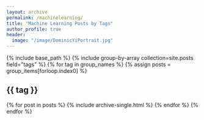 ```yaml
---
layout: archive
permalink: /machinelearning/
title: "Machine Learning Posts by Tags"
author_profile: true
header:
  image: "/image/DominicYiPortrait.jpg"
---
```

{% include base_path %}
{% include group-by-array collection=site.posts field="tags" %}
{% for tag in group_names %}
  {% assign posts = group_items[forloop.index0] %}
  <h2 id="{{ tag | slugify }}" class="archive__subtitle">{{ tag }}</h2>
  {% for post in posts %}
    {% include archive-single.html %}
  {% endfor %}
{% endfor %}
